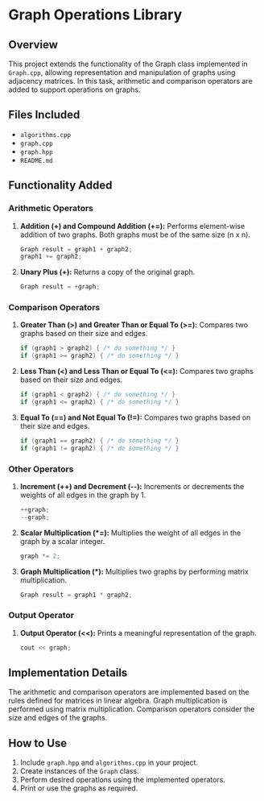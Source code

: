 # Graph Operations Library

## Overview
This project extends the functionality of the Graph class implemented in `Graph.cpp`, allowing representation and manipulation of graphs using adjacency matrices. In this task, arithmetic and comparison operators are added to support operations on graphs.

## Files Included
- `algorithms.cpp`
- `graph.cpp`
- `graph.hpp`
- `README.md`

## Functionality Added

### Arithmetic Operators
1. **Addition (+) and Compound Addition (+=):** Performs element-wise addition of two graphs. Both graphs must be of the same size (n x n).
    ```cpp
    Graph result = graph1 + graph2;
    graph1 += graph2;
    ```
2. **Unary Plus (+):** Returns a copy of the original graph.
    ```cpp
    Graph result = +graph;
    ```

### Comparison Operators
1. **Greater Than (>) and Greater Than or Equal To (>=):** Compares two graphs based on their size and edges.
    ```cpp
    if (graph1 > graph2) { /* do something */ }
    if (graph1 >= graph2) { /* do something */ }
    ```
2. **Less Than (<) and Less Than or Equal To (<=):** Compares two graphs based on their size and edges.
    ```cpp
    if (graph1 < graph2) { /* do something */ }
    if (graph1 <= graph2) { /* do something */ }
    ```
3. **Equal To (==) and Not Equal To (!=):** Compares two graphs based on their size and edges.
    ```cpp
    if (graph1 == graph2) { /* do something */ }
    if (graph1 != graph2) { /* do something */ }
    ```

### Other Operators
1. **Increment (++) and Decrement (--):** Increments or decrements the weights of all edges in the graph by 1.
    ```cpp
    ++graph;
    --graph;
    ```
2. **Scalar Multiplication (*=):** Multiplies the weight of all edges in the graph by a scalar integer.
    ```cpp
    graph *= 2;
    ```
3. **Graph Multiplication (*):** Multiplies two graphs by performing matrix multiplication.
    ```cpp
    Graph result = graph1 * graph2;
    ```

### Output Operator
1. **Output Operator (<<):** Prints a meaningful representation of the graph.
    ```cpp
    cout << graph;
    ```

## Implementation Details
The arithmetic and comparison operators are implemented based on the rules defined for matrices in linear algebra. Graph multiplication is performed using matrix multiplication. Comparison operators consider the size and edges of the graphs.

## How to Use
1. Include `graph.hpp` and `algorithms.cpp` in your project.
2. Create instances of the `Graph` class.
3. Perform desired operations using the implemented operators.
4. Print or use the graphs as required.
